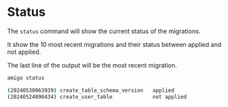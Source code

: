 # Status

The `status` command will show the current status of the migrations.

It show the 10 most recent migrations and their status between applied and not applied.

The last line of the output will be the most recent migration.


```sh
amigo status

(20240530063939) create_table_schema_version   applied
(20240524090434) create_user_table             not applied
```
